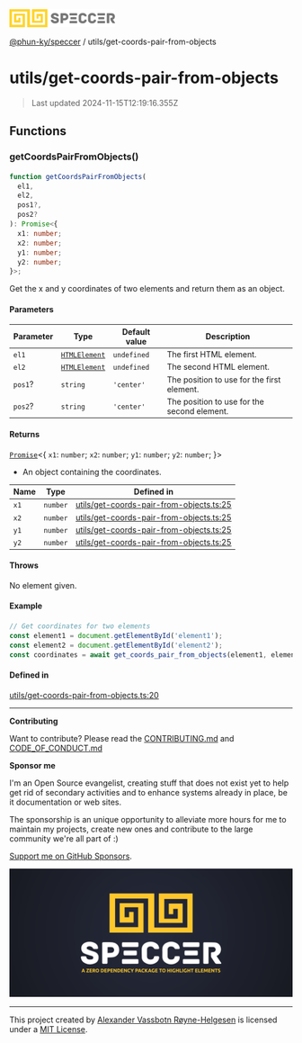 <div>
  <img alt="SPECCER logo" src="https://raw.githubusercontent.com/phun-ky/speccer/main/public/logo-speccer-horizontal-colored-package.svg?raw=true" style="max-height:32px;" />
</div>

[@phun-ky/speccer](../README.md) / utils/get-coords-pair-from-objects

# utils/get-coords-pair-from-objects

> Last updated 2024-11-15T12:19:16.355Z

## Functions

### getCoordsPairFromObjects()

```ts
function getCoordsPairFromObjects(
  el1,
  el2,
  pos1?,
  pos2?
): Promise<{
  x1: number;
  x2: number;
  y1: number;
  y2: number;
}>;
```

Get the x and y coordinates of two elements and return them as an object.

#### Parameters

| Parameter | Type                                                                    | Default value | Description                                 |
| --------- | ----------------------------------------------------------------------- | ------------- | ------------------------------------------- |
| `el1`     | [`HTMLElement`](https://developer.mozilla.org/docs/Web/API/HTMLElement) | `undefined`   | The first HTML element.                     |
| `el2`     | [`HTMLElement`](https://developer.mozilla.org/docs/Web/API/HTMLElement) | `undefined`   | The second HTML element.                    |
| `pos1`?   | `string`                                                                | `'center'`    | The position to use for the first element.  |
| `pos2`?   | `string`                                                                | `'center'`    | The position to use for the second element. |

#### Returns

[`Promise`](https://developer.mozilla.org/docs/Web/JavaScript/Reference/Global_Objects/Promise)\<\{
`x1`: `number`;
`x2`: `number`;
`y1`: `number`;
`y2`: `number`;
}>

- An object containing the coordinates.

| Name | Type     | Defined in                                                                                                                             |
| ---- | -------- | -------------------------------------------------------------------------------------------------------------------------------------- |
| `x1` | `number` | [utils/get-coords-pair-from-objects.ts:25](https://github.com/phun-ky/speccer/blob/main/src/utils/get-coords-pair-from-objects.ts#L25) |
| `x2` | `number` | [utils/get-coords-pair-from-objects.ts:25](https://github.com/phun-ky/speccer/blob/main/src/utils/get-coords-pair-from-objects.ts#L25) |
| `y1` | `number` | [utils/get-coords-pair-from-objects.ts:25](https://github.com/phun-ky/speccer/blob/main/src/utils/get-coords-pair-from-objects.ts#L25) |
| `y2` | `number` | [utils/get-coords-pair-from-objects.ts:25](https://github.com/phun-ky/speccer/blob/main/src/utils/get-coords-pair-from-objects.ts#L25) |

#### Throws

No element given.

#### Example

```ts
// Get coordinates for two elements
const element1 = document.getElementById('element1');
const element2 = document.getElementById('element2');
const coordinates = await get_coords_pair_from_objects(element1, element2);
```

#### Defined in

[utils/get-coords-pair-from-objects.ts:20](https://github.com/phun-ky/speccer/blob/main/src/utils/get-coords-pair-from-objects.ts#L20)

---

**Contributing**

Want to contribute? Please read the [CONTRIBUTING.md](https://github.com/phun-ky/speccer/blob/main/CONTRIBUTING.md) and [CODE_OF_CONDUCT.md](https://github.com/phun-ky/speccer/blob/main/CODE_OF_CONDUCT.md)

**Sponsor me**

I'm an Open Source evangelist, creating stuff that does not exist yet to help get rid of secondary activities and to enhance systems already in place, be it documentation or web sites.

The sponsorship is an unique opportunity to alleviate more hours for me to maintain my projects, create new ones and contribute to the large community we're all part of :)

[Support me on GitHub Sponsors](https://github.com/sponsors/phun-ky).

![Speccer banner, with logo and slogan: A zero dependency package to annotate or highlight elements](https://github.com/phun-ky/speccer/blob/main/public/speccer-banner.png?raw=true)

---

This project created by [Alexander Vassbotn Røyne-Helgesen](http://phun-ky.net) is licensed under a [MIT License](https://choosealicense.com/licenses/mit/).

